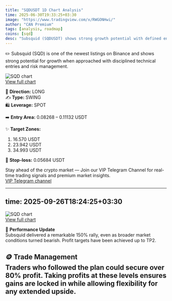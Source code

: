 ```yaml
---
title: "SQDUSDT 1D Chart Analysis"
time: 2025-06-30T19:33:25+03:30
image: "https://www.tradingview.com/x/RWGONHwi/"
author: "CAN Premium"
tags: [analysis, roadmap]
coins: [sqd]
desc: "Subsquid (SQDUSDT) shows strong growth potential with defined entry zones and multi-level targets, offering a swing trading opportunity."
---
```


✏️ Subsquid (SQD) is one of the newest listings on Binance and shows strong potential for growth when approached with disciplined technical entries and risk management.

![SQD chart](https://www.tradingview.com/x/RWGONHwi/)  
[View full chart](https://www.tradingview.com/x/RWGONHwi/) 

🔼 **Direction:** LONG  
✍️ **Type:** SWING  
🛍 **Leverage:** SPOT  

➡️ **Entry Area:** 0.08268 – 0.11132 USDT  

✨ **Target Zones:**  
1. 16.570 USDT  
2. 23.942 USDT  
3. 34.993 USDT  

🔴 **Stop-loss:** 0.05684 USDT  

Stay ahead of the crypto market — Join our VIP Telegram Channel for real-time trading signals and premium market insights.  
[VIP Telegram channel](https://t.me/+2znhsiCGpI81MzQ0)

---
time: 2025-09-26T18:24:25+03:30
---

![SQD chart](https://www.tradingview.com/x/xoNUTwrT/)  
[View full chart](https://www.tradingview.com/x/xoNUTwrT/)  

🚀 **Performance Update**  
Subsquid delivered a remarkable 150% rally, even as broader market conditions turned bearish. Profit targets have been achieved up to TP2.  

🪙 **Trade Management**  
Traders who followed the plan could secure over 80% profit. Taking profits at these levels ensures gains are locked in while allowing flexibility for any extended upside.
---